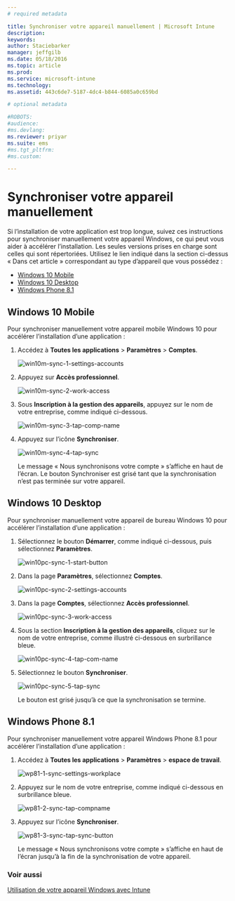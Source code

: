 ```yaml
---
# required metadata

title: Synchroniser votre appareil manuellement | Microsoft Intune
description:
keywords:
author: Staciebarker
manager: jeffgilb
ms.date: 05/18/2016
ms.topic: article
ms.prod:
ms.service: microsoft-intune
ms.technology:
ms.assetid: 443c6de7-5187-4dc4-b844-6085a0c659bd

# optional metadata

#ROBOTS:
#audience:
#ms.devlang:
ms.reviewer: priyar
ms.suite: ems
#ms.tgt_pltfrm:
#ms.custom:

---
```



# Synchroniser votre appareil manuellement
Si l’installation de votre application est trop longue, suivez ces instructions pour synchroniser manuellement votre appareil Windows, ce qui peut vous aider à accélérer l’installation. Les seules versions prises en charge sont celles qui sont répertoriées. Utilisez le lien indiqué dans la section ci-dessus « Dans cet article » correspondant au type d’appareil que vous possédez :

* [Windows 10 Mobile](#windows-10-mobile)
* [Windows 10 Desktop](#windows-10-desktop)
* [Windows Phone 8.1](#windows-phone-8-1)


## Windows 10 Mobile
Pour synchroniser manuellement votre appareil mobile Windows 10 pour accélérer l’installation d’une application :

1. Accédez à **Toutes les applications** > **Paramètres** > **Comptes**.

    ![win10m-sync-1-settings-accounts](./media/win10m-sync-1-settings-accounts.png)
    
2. Appuyez sur **Accès professionnel**.

    ![win10m-sync-2-work-access](./media/win10m-sync-2-work-access.png)
    
3. Sous **Inscription à la gestion des appareils**, appuyez sur le nom de votre entreprise, comme indiqué ci-dessous.

    ![win10m-sync-3-tap-comp-name](./media/win10m-sync-3-tap-comp-name.png)
    
4. Appuyez sur l’icône **Synchroniser**.

    ![win10m-sync-4-tap-sync](./media/win10m-sync-4-tap-sync.png)
    
    Le message « Nous synchronisons votre compte » s’affiche en haut de l’écran. Le bouton Synchroniser est grisé tant que la synchronisation n’est pas terminée sur votre appareil.

## Windows 10 Desktop
Pour synchroniser manuellement votre appareil de bureau Windows 10 pour accélérer l’installation d’une application :

1. Sélectionnez le bouton **Démarrer**, comme indiqué ci-dessous, puis sélectionnez **Paramètres**.

    ![win10pc-sync-1-start-button](./media/win10pc-sync-1-start-button.png)
    
2. Dans la page **Paramètres**, sélectionnez **Comptes**.
 
    ![win10pc-sync-2-settings-accounts](./media/win10pc-sync-2-settings-accounts.png)
    
3. Dans la page **Comptes**, sélectionnez **Accès professionnel**.
    
    ![win10pc-sync-3-work-access](./media/win10pc-sync-3-work-access.png)
    
4. Sous la section **Inscription à la gestion des appareils**, cliquez sur le nom de votre entreprise, comme illustré ci-dessous en surbrillance bleue.
    
    ![win10pc-sync-4-tap-com-name](./media/win10pc-sync-4-tap-com-name.png)
   
5. Sélectionnez le bouton **Synchroniser**.
    
    ![win10pc-sync-5-tap-sync](./media/win10pc-sync-5-tap-sync.png)
   
   Le bouton est grisé jusqu’à ce que la synchronisation se termine.

## Windows Phone 8.1
Pour synchroniser manuellement votre appareil Windows Phone 8.1 pour accélérer l’installation d’une application :

1. Accédez à **Toutes les applications** > **Paramètres** > **espace de travail**.

    ![wp81-1-sync-settings-workplace](./media/wp81-1-sync-settings-workplace.png)
    
2. Appuyez sur le nom de votre entreprise, comme indiqué ci-dessous en surbrillance bleue.

    ![wp81-2-sync-tap-compname](./media/wp81-2-sync-tap-compname.png)
   
3. Appuyez sur l’icône **Synchroniser**.

    ![wp81-3-sync-tap-sync-button](./media/wp81-3-sync-tap-sync-button.png)
    
   Le message « Nous synchronisons votre compte » s’affiche en haut de l’écran jusqu’à la fin de la synchronisation de votre appareil.


### Voir aussi
[Utilisation de votre appareil Windows avec Intune](using-your-windows-device-with-intune.md)


<!--HONumber=Jun16_HO1-->



